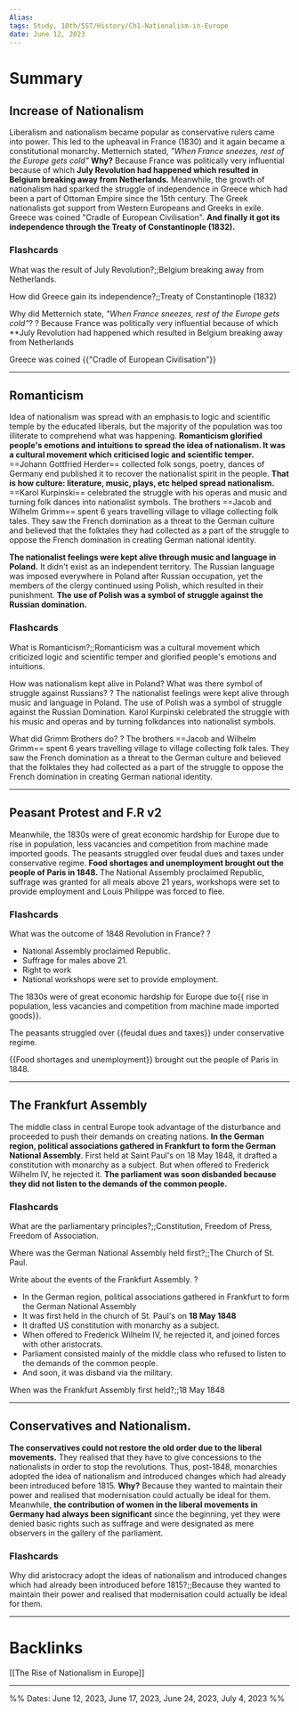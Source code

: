 ```yaml
---
Alias:
tags: Study, 10th/SST/History/Ch1-Nationalism-in-Europe
date: June 12, 2023
---
```

# Summary
## Increase of Nationalism
Liberalism and nationalism became popular as conservative rulers came into power. This led to the upheaval in France (1830) and it again became a constitutional monarchy. Metternich stated, _"When France sneezes, rest of the Europe gets cold"_ **Why?** Because France was politically very influential because of which **July Revolution had happened which resulted in Belgium breaking away from Netherlands.** Meanwhile, the growth of nationalism had sparked the struggle of independence in Greece which had been a part of Ottoman Empire since the 15th century. The Greek nationalists got support from Western Europeans and Greeks in exile. Greece was coined "Cradle of European Civilisation". **And finally it got its independence through the Treaty of Constantinople (1832).**
### Flashcards

What was the result of July Revolution?;;Belgium breaking away from Netherlands.
<!--SR:!2024-04-28,228,280-->
How did Greece gain its independence?;;Treaty of Constantinople (1832)
<!--SR:!2024-04-29,229,280-->

Why did Metternich state,  _"When France sneezes, rest of the Europe gets cold"_?
?
Because France was politically very influential because of which **July Revolution had happened which resulted in Belgium breaking away from Netherlands
<!--SR:!2024-03-30,73,260-->

Greece was coined {{"Cradle of European Civilisation"}}
<!--SR:!2024-04-23,213,282-->

---
## Romanticism
Idea of nationalism was spread with an emphasis to logic and scientific temple by the educated liberals, but the majority of the population was too illiterate to comprehend what was happening. **Romanticism glorified people's emotions and intuitions to spread the idea of nationalism. It was a cultural movement which criticised logic and scientific temper.** ==Johann Gottfried Herder== collected folk songs, poetry, dances of Germany end published it to recover the nationalist spirit in the people. **That is how culture: literature, music, plays, etc helped spread nationalism.** ==Karol Kurpinski== celebrated the struggle with his operas and music and turning folk dances into nationalist symbols. The brothers ==Jacob and Wilhelm Grimm== spent 6 years travelling village to village collecting folk tales. They saw the French domination as a threat to the German culture and believed that the folktales they had collected as a part of the struggle to oppose the French domination in creating German national identity.

**The nationalist feelings were kept alive through music and language in Poland.** It didn't exist as an independent territory. The Russian language was imposed everywhere in Poland after Russian occupation, yet the members of the clergy continued using Polish, which resulted in their punishment. **The use of Polish was a symbol of struggle against the Russian domination.**
### Flashcards

What is Romanticism?;;Romanticism was a cultural movement which criticized logic and scientific temper and glorified people's emotions and intuitions.
<!--SR:!2024-04-30,230,280-->

How was nationalism kept alive in Poland? What was there symbol of struggle against Russians?
?
The nationalist feelings were kept alive through music and language in Poland. The use of Polish was a symbol of struggle against the Russian Domination.
Karol Kurpinski celebrated the struggle with his music and operas and by turning folkdances into nationalist symbols.
<!--SR:!2025-03-22,441,279-->

What did Grimm Brothers do?
?
The brothers ==Jacob and Wilhelm Grimm== spent 6 years travelling village to village collecting folk tales. They saw the French domination as a threat to the German culture and believed that the folktales they had collected as a part of the struggle to oppose the French domination in creating German national identity.
<!--SR:!2024-05-15,106,182-->

---
## Peasant Protest and F.R v2
Meanwhile, the 1830s were of great economic hardship for Europe due to rise in population, less vacancies and competition from machine made imported goods. The peasants struggled over feudal dues and taxes under conservative regime. **Food shortages and unemployment brought out the people of Paris in 1848.** The National Assembly proclaimed Republic, suffrage was granted for all meals above 21 years, workshops were set to provide employment and Louis Philippe was forced to flee.
### Flashcards

What was the outcome of 1848 Revolution in France?
?
- National Assembly proclaimed Republic.
- Suffrage for males above 21.
- Right to work
- National workshops were set to provide employment.
<!--SR:!2024-04-16,60,260-->

The 1830s were of great economic hardship for Europe due to{{ rise in population, less vacancies and competition from machine made imported goods}}.
<!--SR:!2024-07-24,210,262-->

The peasants struggled over {{feudal dues and taxes}} under conservative regime.
<!--SR:!2025-05-22,498,280-->

{{Food shortages and unemployment}} brought out the people of Paris in 1848.
<!--SR:!2024-04-02,151,222-->

---
## The Frankfurt Assembly
The middle class in central Europe took advantage of the disturbance and proceeded to push their demands on creating nations. **In the German region, political associations gathered in Frankfurt to form the German National Assembly**. First held at Saint Paul's on 18 May 1848, it drafted a constitution with monarchy as a subject. But when offered to Frederick Wilhelm IV, he rejected it. **The parliament was soon disbanded because they did not listen to the demands of the common people.**
### Flashcards

What are the parliamentary principles?;;Constitution, Freedom of Press, Freedom of Association.
<!--SR:!2024-03-12,28,260-->

Where was the German National Assembly held first?;;The Church of St. Paul.
<!--SR:!2024-05-02,191,242-->

Write about the events of the Frankfurt Assembly.
?
- In the German region, political associations gathered in Frankfurt to form the German National Assembly
- It was first held in the church of St. Paul's on **18 May 1848**
- It drafted US constitution with monarchy as a subject.
- When offered to Frederick Wilhelm IV, he rejected it, and joined forces with other aristocrats.
- Parliament consisted mainly of the middle class who refused to listen to the demands of the common people.
- And soon, it was disband via the military.
<!--SR:!2025-03-09,416,280-->

When was the Frankfurt Assembly first held?;;18 May 1848
<!--SR:!2024-04-04,198,282-->

---
## Conservatives and Nationalism.
**The conservatives could not restore the old order due to the liberal movements.** They realised that they have to give concessions to the nationalists in order to stop the revolutions. Thus, post-1848, monarchies adopted the idea of nationalism and introduced changes which had already been introduced before 1815. **Why?** Because they wanted to maintain their power and realised that modernisation could actually be ideal for them.
Meanwhile, **the contribution of women in the liberal movements in Germany had always been significant** since the beginning, yet they were denied basic rights such as suffrage and were designated as mere observers in the gallery of the parliament.
### Flashcards

Why did aristocracy adopt the ideas of nationalism and introduced changes which had already been introduced before 1815?;;Because they wanted to maintain their power and realised that modernisation could actually be ideal for them.
<!--SR:!2024-09-24,309,268-->

---
# Backlinks
[[The Rise of Nationalism in Europe]]

---

%%
Dates: June 12, 2023, June 17, 2023, June 24, 2023, July 4, 2023
%%